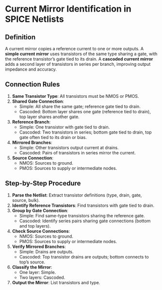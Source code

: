 # Current Mirror Identification in SPICE Netlists

## Definition
A current mirror copies a reference current to one or more outputs. A **simple current mirror** uses transistors of the same type sharing a gate, with the reference transistor’s gate tied to its drain. A **cascoded current mirror** adds a second layer of transistors in series per branch, improving output impedance and accuracy.

## Connection Rules
1. **Same Transistor Type**: All transistors must be NMOS or PMOS.
2. **Shared Gate Connection**: 
   - Simple: All share the same gate; reference gate tied to drain.
   - Cascoded: Bottom layer shares one gate (reference tied to drain), top layer shares another gate.
3. **Reference Branch**: 
   - Simple: One transistor with gate tied to drain.
   - Cascoded: Two transistors in series; bottom gate tied to drain, top gate often tied to its drain or bias.
4. **Mirrored Branches**: 
   - Simple: Other transistors output current at drains.
   - Cascoded: Pairs of transistors in series mirror the current.
5. **Source Connection**: 
   - NMOS: Sources to ground.
   - PMOS: Sources to supply or intermediate nodes.

## Step-by-Step Procedure
1. **Parse the Netlist**: Extract transistor definitions (type, drain, gate, source, bulk).
2. **Identify Reference Transistors**: Find transistors with gate tied to drain.
3. **Group by Gate Connection**: 
   - Simple: Find same-type transistors sharing the reference gate.
   - Cascoded: Identify series pairs sharing gate connections (bottom and top layers).
4. **Check Source Connections**: 
   - NMOS: Sources to ground.
   - PMOS: Sources to supply or intermediate nodes.
5. **Verify Mirrored Branches**: 
   - Simple: Drains are outputs.
   - Cascoded: Top transistor drains are outputs; bottom connects to top’s source.
6. **Classify the Mirror**: 
   - One layer: Simple.
   - Two layers: Cascoded.
7. **Output the Mirror**: List transistors and type.